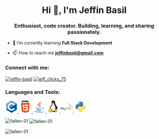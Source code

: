 <h1 align="center">Hi 👋, I'm Jeffin Basil</h1>
<h3 align="center">Enthusiast, code creator. Building, learning, and sharing passionately.</h3>

- 🌱 I’m currently learning **Full Stack Development**

- 📫 How to reach me **jeffinbasil@gmail.com**

<h3 align="left">Connect with me:</h3>
<p align="left">
<a href="https://linkedin.com/in/jeffin-basil" target="blank"><img align="center" src="https://raw.githubusercontent.com/rahuldkjain/github-profile-readme-generator/master/src/images/icons/Social/linked-in-alt.svg" alt="jeffin-basil" height="30" width="40" /></a>
<a href="https://instagram.com/jeff_clicks_75" target="blank"><img align="center" src="https://raw.githubusercontent.com/rahuldkjain/github-profile-readme-generator/master/src/images/icons/Social/instagram.svg" alt="jeff_clicks_75" height="30" width="40" /></a>
</p>

<h3 align="left">Languages and Tools:</h3>
<p align="left"> <a href="https://www.cprogramming.com/" target="_blank" rel="noreferrer"> <img src="https://raw.githubusercontent.com/devicons/devicon/master/icons/c/c-original.svg" alt="c" width="40" height="40"/> </a> <a href="https://www.w3.org/html/" target="_blank" rel="noreferrer"> <img src="https://raw.githubusercontent.com/devicons/devicon/master/icons/html5/html5-original-wordmark.svg" alt="html5" width="40" height="40"/> </a> <a href="https://www.java.com" target="_blank" rel="noreferrer"> <img src="https://raw.githubusercontent.com/devicons/devicon/master/icons/java/java-original.svg" alt="java" width="40" height="40"/> </a> <a href="https://www.linux.org/" target="_blank" rel="noreferrer"> <img src="https://raw.githubusercontent.com/devicons/devicon/master/icons/linux/linux-original.svg" alt="linux" width="40" height="40"/> </a> <a href="https://www.mysql.com/" target="_blank" rel="noreferrer"> <img src="https://raw.githubusercontent.com/devicons/devicon/master/icons/mysql/mysql-original-wordmark.svg" alt="mysql" width="40" height="40"/> </a> <a href="https://www.python.org" target="_blank" rel="noreferrer"> <img src="https://raw.githubusercontent.com/devicons/devicon/master/icons/python/python-original.svg" alt="python" width="40" height="40"/> </a> </p>

<p><img align="left" src="https://github-readme-stats.vercel.app/api/top-langs?username=fallen-01&show_icons=true&locale=en&layout=compact" alt="fallen-01" /></p>

<p>&nbsp;<img align="center" src="https://github-readme-stats.vercel.app/api?username=fallen-01&show_icons=true&locale=en" alt="fallen-01" /></p>

<p><img align="center" src="https://github-readme-streak-stats.herokuapp.com/?user=fallen-01&" alt="fallen-01" /></p>
